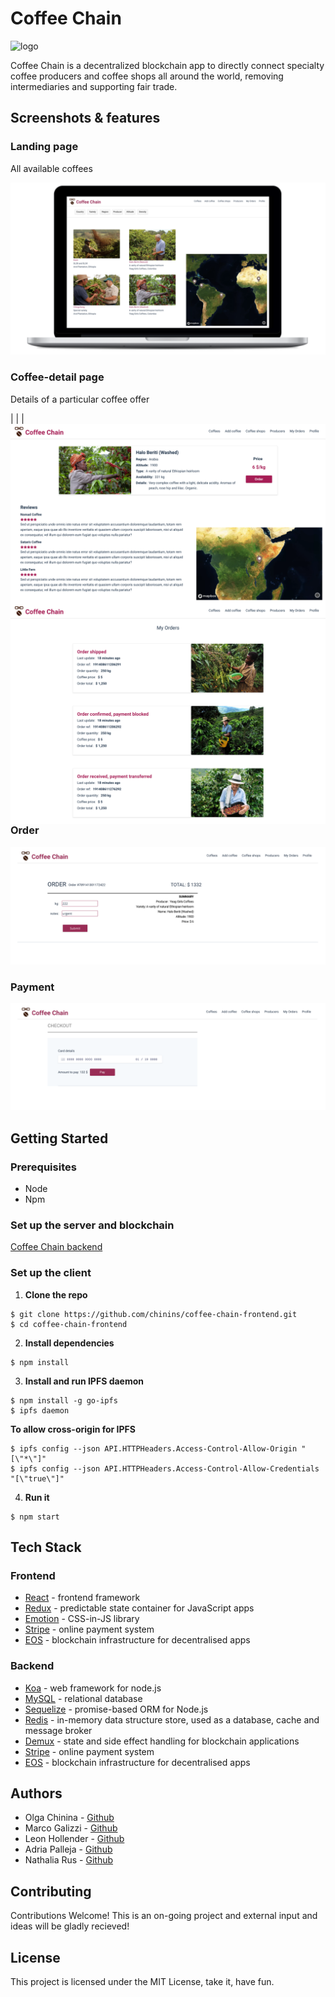 # Coffee Chain

![logo](https://ipfs.io/ipfs/QmcwYyWtuS95mcXSkXeWXV5ToBqA5pP3xG15yVsGcUEGh8)

Coffee Chain is a decentralized blockchain app to directly connect specialty coffee producers and coffee shops all around the world, removing intermediaries and supporting fair trade.

## Screenshots & features

### Landing page
All available coffees

<img src="./src/assets/screenshots/landing.png"/>

### Coffee-detail page
Details of a particular coffee offer

| <img style="float: left;" src="./src/assets/screenshots/coffee-detail.png"/> | <img style="float: right;" src="./src/assets/screenshots/my-orders.png"/> |

### Order

<img src="./src/assets/screenshots/ordering.png"/>

### Payment

<img src="./src/assets/screenshots/paying.png"/>

## Getting Started
### Prerequisites
- Node
- Npm
### Set up the server and blockchain
[Coffee Chain backend](https://github.com/chinins/coffee-blockchain-backend)
### Set up the client
1. **Clone the repo**
```
$ git clone https://github.com/chinins/coffee-chain-frontend.git
$ cd coffee-chain-frontend
```
2. **Install dependencies**
```
$ npm install
```
3. **Install and run IPFS daemon**
```
$ npm install -g go-ipfs
$ ipfs daemon
```
**To allow cross-origin for IPFS**
```
$ ipfs config --json API.HTTPHeaders.Access-Control-Allow-Origin "[\"*\"]"
$ ipfs config --json API.HTTPHeaders.Access-Control-Allow-Credentials "[\"true\"]"
```
4. **Run it**
```
$ npm start
```
## Tech Stack

### Frontend
- [React](https://reactjs.org/) - frontend framework
- [Redux](https://redux.js.org/) - predictable state container for JavaScript apps
- [Emotion](https://emotion.sh/) - CSS-in-JS library
- [Stripe](https://stripe.com/es) - online payment system
- [EOS](https://eos.io/) - blockchain infrastructure for decentralised apps

### Backend
- [Koa](https://koajs.com/) - web framework for node.js
- [MySQL](https://www.mysql.com/) - relational database
- [Sequelize](http://docs.sequelizejs.com/) -  promise-based ORM for Node.js
- [Redis](https://redis.io/) - in-memory data structure store, used as a database, cache and message broker
- [Demux](https://github.com/EOSIO/demux-js) - state and side effect handling for blockchain applications
- [Stripe](https://stripe.com/es) - online payment system
- [EOS](https://eos.io/) - blockchain infrastructure for decentralised apps

## Authors
- Olga Chinina - [Github](https://github.com/chinins)
- Marco Galizzi - [Github](https://github.com/Tezenn)
- Leon Hollender - [Github](https://github.com/leonhfr)
- Adria Palleja - [Github](https://github.com/adriapalleja)
- Nathalia Rus - [Github](https://github.com/nathaliarus)

## Contributing
Contributions Welcome!
This is an on-going project and external input and ideas will be gladly recieved!
## License
This project is licensed under the MIT License, take it, have fun.
